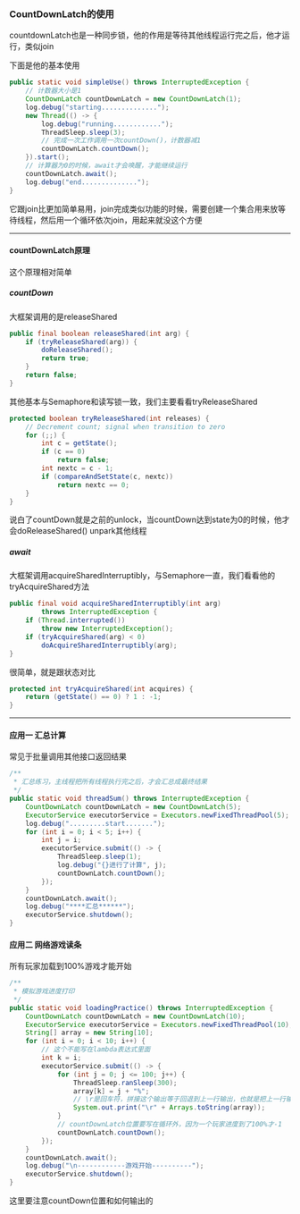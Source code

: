 ### CountDownLatch的使用

countdownLatch也是一种同步锁，他的作用是等待其他线程运行完之后，他才运行，类似join

下面是他的基本使用

```java
public static void simpleUse() throws InterruptedException {
    // 计数器大小是1
    CountDownLatch countDownLatch = new CountDownLatch(1);
    log.debug("starting..............");
    new Thread(() -> {
        log.debug("running............");
        ThreadSleep.sleep(3);
        // 完成一次工作调用一次countDown()，计数器减1
        countDownLatch.countDown();
    }).start();
    // 计算器为0的时候，await才会唤醒，才能继续运行
    countDownLatch.await();
    log.debug("end..............");
}
```

它跟join比更加简单易用，join完成类似功能的时候，需要创建一个集合用来放等待线程，然后用一个循环依次join，用起来就没这个方便



---



#### countDownLatch原理

这个原理相对简单

##### countDown

大框架调用的是releaseShared

```java
public final boolean releaseShared(int arg) {
    if (tryReleaseShared(arg)) {
        doReleaseShared();
        return true;
    }
    return false;
}
```

其他基本与Semaphore和读写锁一致，我们主要看看tryReleaseShared

```java
protected boolean tryReleaseShared(int releases) {
    // Decrement count; signal when transition to zero
    for (;;) {
        int c = getState();
        if (c == 0)
            return false;
        int nextc = c - 1;
        if (compareAndSetState(c, nextc))
            return nextc == 0;
    }
}
```

说白了countDown就是之前的unlock，当countDown达到state为0的时候，他才会doReleaseShared()   unpark其他线程





##### await

大框架调用acquireSharedInterruptibly，与Semaphore一直，我们看看他的tryAcquireShared方法

```java
public final void acquireSharedInterruptibly(int arg)
        throws InterruptedException {
    if (Thread.interrupted())
        throw new InterruptedException();
    if (tryAcquireShared(arg) < 0)
        doAcquireSharedInterruptibly(arg);
}
```

很简单，就是跟状态对比

```java
protected int tryAcquireShared(int acquires) {
    return (getState() == 0) ? 1 : -1;
}
```

---

#### 应用一  汇总计算

常见于批量调用其他接口返回结果

```java
/**
 * 汇总练习，主线程把所有线程执行完之后，才会汇总成最终结果
 */
public static void threadSum() throws InterruptedException {
    CountDownLatch countDownLatch = new CountDownLatch(5);
    ExecutorService executorService = Executors.newFixedThreadPool(5);
    log.debug(".........start.......");
    for (int i = 0; i < 5; i++) {
        int j = i;
        executorService.submit(() -> {
            ThreadSleep.sleep(1);
            log.debug("{}进行了计算", j);
            countDownLatch.countDown();
        });
    }
    countDownLatch.await();
    log.debug("****汇总******");
    executorService.shutdown();
}
```





#### 应用二  网络游戏读条



所有玩家加载到100%游戏才能开始

```java
/**
 * 模拟游戏进度打印
 */
public static void loadingPractice() throws InterruptedException {
    CountDownLatch countDownLatch = new CountDownLatch(10);
    ExecutorService executorService = Executors.newFixedThreadPool(10);
    String[] array = new String[10];
    for (int i = 0; i < 10; i++) {
        // 这个不能写在lambda表达式里面
        int k = i;
        executorService.submit(() -> {
            for (int j = 0; j <= 100; j++) {
                ThreadSleep.ranSleep(300);
                array[k] = j + "%";
                // \r是回车符，拼接这个输出等于回退到上一行输出，也就是把上一行输出覆盖掉
                System.out.print("\r" + Arrays.toString(array));
            }
            // countDownLatch位置要写在循环外，因为一个玩家进度到了100%才-1
            countDownLatch.countDown();
        });
    }
    countDownLatch.await();
    log.debug("\n------------游戏开始----------");
    executorService.shutdown();
}
```

这里要注意countDown位置和如何输出的